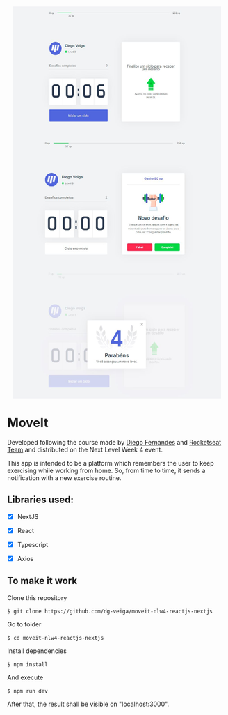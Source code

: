 <div style="display: flex; flex-direction:column; justify-content: center; align-items: center;">
  <img alt="home page" src="https://github.com/dg-veiga/moveit-nlw4-reactjs-nextjs/blob/main/resources/home-page.JPG" width="480" height="300" />
  <img alt="new challenge" src="https://github.com/dg-veiga/moveit-nlw4-reactjs-nextjs/blob/main/resources/new-challenge.JPG" width="480" height="300" />
  <img alt="congrats modal" src="https://github.com/dg-veiga/moveit-nlw4-reactjs-nextjs/blob/main/resources/congrats-modal.JPG" width="480" height="300" />
</div>
  
# MoveIt

Developed following the course made by [Diego Fernandes](https://github.com/diego3g) and [Rocketseat Team](https://github.com/Rocketseat) and distributed on the Next Level Week 4 event.

This app is intended to be a platform which remembers the user to keep exercising while working from home. So, from time to time, it sends a notification with a new exercise routine.

## Libraries used:
  - [x] NextJS
  
  - [x] React
  
  - [x] Typescript
  
  - [x] Axios

## To make it work

Clone this repository

    $ git clone https://github.com/dg-veiga/moveit-nlw4-reactjs-nextjs

Go to folder

    $ cd moveit-nlw4-reactjs-nextjs
  
Install dependencies

    $ npm install 

And execute
  
    $ npm run dev

After that, the result shall be visible on "localhost:3000".
